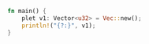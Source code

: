 ```rust runnable
fn main() {
    plet v1: Vector<u32> = Vec::new();
    println!("{?:}", v1);
}
```
